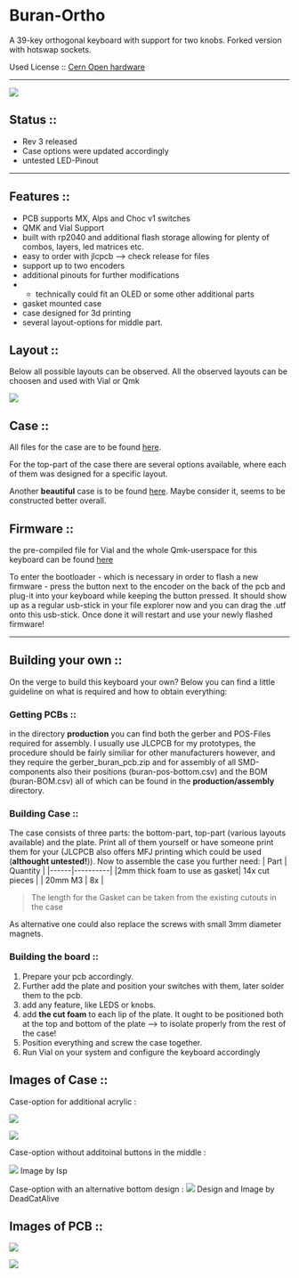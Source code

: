 # Buran-Ortho
A 39-key orthogonal keyboard with support for two knobs.
Forked version with hotswap sockets.

Used License :: [Cern Open hardware](/LICENSE)

---

![](/images/banner_pcb.JPG)

## Status :: 
- Rev 3 released
- Case options were updated accordingly 
- untested LED-Pinout 

---

## Features :: 
- PCB supports MX, Alps and Choc v1 switches  
- QMK and Vial Support
- built with rp2040 and additional flash storage allowing for plenty of combos, layers, led matrices etc.
- easy to order with jlcpcb --> check release for files 
- support up to two encoders 
- additional pinouts for further modifications 
- - technically could fit an OLED or some other additional parts
- gasket mounted case
- case designed for 3d printing 
- several layout-options for middle part.

## Layout :: 
Below all possible layouts can be observed. All the observed layouts can be choosen and used with Vial or Qmk 

![](/images/layout_options.png)


## Case :: 
All files for the case are to be found [here](/case/). 

For the top-part of the case there are several options available, where each of them was designed for a specific layout. 

Another **beautiful** case is to be found [here](https://github.com/subottimale/Buran-Bofa-case). Maybe consider it, seems to be constructed better overall.

## Firmware :: 

the pre-compiled file for Vial and the whole Qmk-userspace for this keyboard can be found [here](/firmware/)

To enter the bootloader - which is necessary in order to flash a new firmware - press the button next to the encoder on the back of the pcb and plug-it into your keyboard while keeping the button pressed. It should show up as a regular usb-stick in your file explorer now and you can drag the .utf onto this usb-stick. Once done it will restart and use your newly flashed firmware!

--- 

## Building your own :: 

On the verge to build this keyboard your own?
Below you can find a little guideline on what is required and how to obtain everything: 

### Getting PCBs ::
in the directory **production** you can find both the gerber and POS-Files required for assembly. 
I usually use JLCPCB for my prototypes, the procedure should be fairly similiar for other manufacturers however, and they require the gerber_buran_pcb.zip and for assembly of all SMD-components also their positions (buran-pos-bottom.csv) and the BOM (buran-BOM.csv) all of which can be found in the **production/assembly** directory. 

### Building Case :: 
The case consists of three parts: the bottom-part, top-part (various layouts available) and the plate. 
Print all of them yourself or have someone print them for your (JLCPCB also offers MFJ printing which could be used (**althought untested!**)).
Now to assemble the case you further need:
| Part | Quantity |
|------|----------|
|2mm thick foam to use as gasket| 14x cut pieces | 
| 20mm M3 | 8x | 

> The length for the Gasket can be taken from the existing cutouts in the case 

As alternative one could also replace the screws with small 3mm diameter magnets. 

### Building the board ::
1. Prepare your pcb accordingly. 
2. Further add the plate and position your switches with them, later solder them to the pcb. 
3. add any feature, like LEDS or knobs. 
4. add **the cut foam** to each lip of the plate. It ought to be positioned both at the top and bottom of the plate --> to isolate properly from the rest of the case!
5. Position everything and screw the case together. 
6. Run Vial on your system and configure the keyboard accordingly 

## Images of Case :: 

Case-option for additional acrylic : 

![](/images/buran-acryl.jpg)

![](/images/buran-back.jpg)

Case-option without additoinal buttons in the middle : 

![](/images/buran-no-acryl-isp.jpg) 
Image by Isp 

Case-option with an alternative bottom design :
![](/images/alternative_bottom.jpg)
Design and Image by DeadCatAlive

## Images of PCB :: 

![](/images/pcb_front.JPG)

![](/images/pcb_back.JPG)





